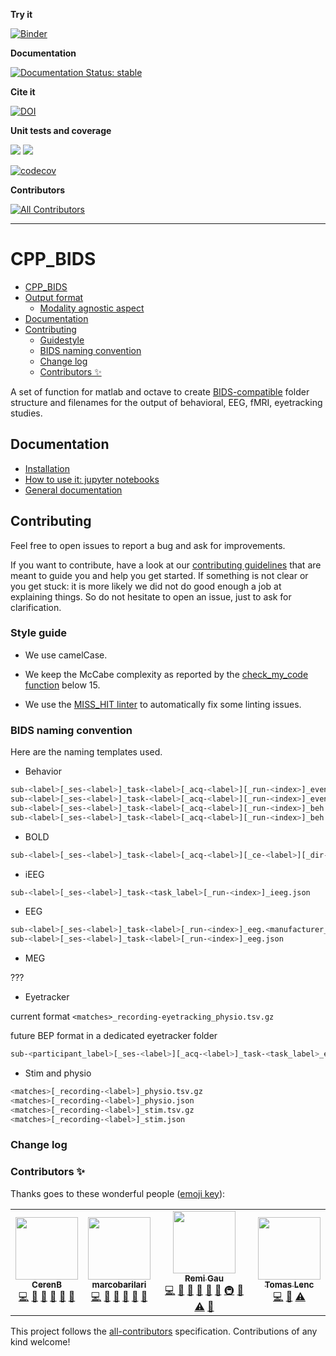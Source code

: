<!-- lint disable -->

**Try it**

[![Binder](https://mybinder.org/badge_logo.svg)](https://mybinder.org/v2/gh/cpp-lln-lab/CPP_BIDS/master?filepath=notebooks%2Fbasic_usage.ipynb)

**Documentation**

[![Documentation Status: stable](https://readthedocs.org/projects/cpp-bids/badge/?version=stable)](https://cpp-bids.readthedocs.io/en/stable/?badge=stable)

**Cite it**

[![DOI](https://zenodo.org/badge/DOI/10.5281/zenodo.4007674.svg)](https://doi.org/10.5281/zenodo.4007674)

**Unit tests and coverage**

[![](https://img.shields.io/badge/Octave-CI-blue?logo=Octave&logoColor=white)](https://github.com/cpp-lln-lab/CPP_BIDS/actions)
![](https://github.com/cpp-lln-lab/CPP_BIDS/workflows/CI/badge.svg)

[![codecov](https://codecov.io/gh/cpp-lln-lab/CPP_BIDS/branch/master/graph/badge.svg)](https://codecov.io/gh/cpp-lln-lab/CPP_BIDS)

**Contributors**

[![All Contributors](https://img.shields.io/badge/all_contributors-3-orange.svg?style=flat-square)](#contributors-)

---

# CPP_BIDS

<!-- TOC -->

-   [CPP_BIDS](#cpp_bids)
-   [Output format](#output-format)
    -   [Modality agnostic aspect](#modality-agnostic-aspect)
-   [Documentation](#documentation)
-   [Contributing](#contributing)
    -   [Guidestyle](#guidestyle)
    -   [BIDS naming convention](#bids-naming-convention)
    -   [Change log](#change-log)
    -   [Contributors ✨](#contributors-)

<!-- /TOC -->

<!-- lint enable -->

A set of function for matlab and octave to create
[BIDS-compatible](https://bids-specification.readthedocs.io/en/stable/) folder
structure and filenames for the output of behavioral, EEG, fMRI, eyetracking
studies.

## Documentation

-   [Installation](./docs/installation.md)
-   [How to use it: jupyter notebooks](./notebooks)
-   [General documentation](https://cpp-bids.readthedocs.io/en/dev/index.html)

## Contributing

Feel free to open issues to report a bug and ask for improvements.

If you want to contribute, have a look at our
[contributing guidelines](https://github.com/cpp-lln-lab/.github/blob/main/CONTRIBUTING.md)
that are meant to guide you and help you get started. If something is not clear
or you get stuck: it is more likely we did not do good enough a job at
explaining things. So do not hesitate to open an issue, just to ask for
clarification.

### Style guide

-   We use camelCase.

-   We keep the McCabe complexity as reported by the
    [check_my_code function](https://github.com/Remi-Gau/check_my_code)
    below 15.

-   We use the
    [MISS_HIT linter](https://florianschanda.github.io/miss_hit/style_checker.html)
    to automatically fix some linting issues.

### BIDS naming convention

Here are the naming templates used.

-   Behavior

```bash
sub-<label>[_ses-<label>]_task-<label>[_acq-<label>][_run-<index>]_events.tsv
sub-<label>[_ses-<label>]_task-<label>[_acq-<label>][_run-<index>]_events.json
sub-<label>[_ses-<label>]_task-<label>[_acq-<label>][_run-<index>]_beh.tsv
sub-<label>[_ses-<label>]_task-<label>[_acq-<label>][_run-<index>]_beh.json
```

-   BOLD

```bash
sub-<label>[_ses-<label>]_task-<label>[_acq-<label>][_ce-<label>][_dir-<label>][_rec-<label>][_run-<index>][_echo-<index>]_<contrast_label>.nii[.gz]
```

-   iEEG

```bash
sub-<label>[_ses-<label>]_task-<task_label>[_run-<index>]_ieeg.json
```

-   EEG

```bash
sub-<label>[_ses-<label>]_task-<label>[_run-<index>]_eeg.<manufacturer_specific_extension>
sub-<label>[_ses-<label>]_task-<label>[_run-<index>]_eeg.json
```

<!-- European data format (Each recording consisting of a .edf file)

BrainVision Core Data Format (Each recording consisting of a .vhdr, .vmrk, .eeg file triplet)

The format used by the MATLAB toolbox EEGLAB (Each recording consisting of a .set file with an optional .fdt file)

Biosemi data format (Each recording consisting of a .bdf file) -->

-   MEG

???

-   Eyetracker

current format `<matches>_recording-eyetracking_physio.tsv.gz`

future BEP format in a dedicated eyetracker folder

```bash
sub-<participant_label>[_ses-<label>][_acq-<label>]_task-<task_label>_eyetrack.<manufacturer_specific_extension>
```

-   Stim and physio

```bash
<matches>[_recording-<label>]_physio.tsv.gz
<matches>[_recording-<label>]_physio.json
<matches>[_recording-<label>]_stim.tsv.gz
<matches>[_recording-<label>]_stim.json
```

### Change log

 <!-- 93b4c584bf22883a3c4f8b9031b70e381deef272 -->

### Contributors ✨

Thanks goes to these wonderful people
([emoji key](https://allcontributors.org/docs/en/emoji-key)):

<!-- ALL-CONTRIBUTORS-LIST:START - Do not remove or modify this section -->
<!-- prettier-ignore-start -->
<!-- markdownlint-disable -->
<table>
  <tr>
    <td align="center"><a href="https://github.com/CerenB"><img src="https://avatars1.githubusercontent.com/u/10451654?v=4" width="100px;" alt=""/><br /><sub><b>CerenB</b></sub></a><br /><a href="https://github.com/cpp-lln-lab/CPP_BIDS/commits?author=CerenB" title="Code">💻</a> <a href="#design-CerenB" title="Design">🎨</a> <a href="https://github.com/cpp-lln-lab/CPP_BIDS/commits?author=CerenB" title="Documentation">📖</a> <a href="#userTesting-CerenB" title="User Testing">📓</a> <a href="#ideas-CerenB" title="Ideas, Planning, & Feedback">🤔</a> <a href="https://github.com/cpp-lln-lab/CPP_BIDS/issues?q=author%3ACerenB" title="Bug reports">🐛</a></td>
    <td align="center"><a href="https://github.com/marcobarilari"><img src="https://avatars3.githubusercontent.com/u/38101692?v=4" width="100px;" alt=""/><br /><sub><b>marcobarilari</b></sub></a><br /><a href="https://github.com/cpp-lln-lab/CPP_BIDS/commits?author=marcobarilari" title="Code">💻</a> <a href="#design-marcobarilari" title="Design">🎨</a> <a href="https://github.com/cpp-lln-lab/CPP_BIDS/commits?author=marcobarilari" title="Documentation">📖</a> <a href="#userTesting-marcobarilari" title="User Testing">📓</a> <a href="#ideas-marcobarilari" title="Ideas, Planning, & Feedback">🤔</a> <a href="https://github.com/cpp-lln-lab/CPP_BIDS/issues?q=author%3Amarcobarilari" title="Bug reports">🐛</a></td>
    <td align="center"><a href="https://remi-gau.github.io/"><img src="https://avatars3.githubusercontent.com/u/6961185?v=4" width="100px;" alt=""/><br /><sub><b>Remi Gau</b></sub></a><br /><a href="https://github.com/cpp-lln-lab/CPP_BIDS/commits?author=Remi-Gau" title="Code">💻</a> <a href="#design-Remi-Gau" title="Design">🎨</a> <a href="https://github.com/cpp-lln-lab/CPP_BIDS/commits?author=Remi-Gau" title="Documentation">📖</a> <a href="https://github.com/cpp-lln-lab/CPP_BIDS/issues?q=author%3ARemi-Gau" title="Bug reports">🐛</a> <a href="#userTesting-Remi-Gau" title="User Testing">📓</a> <a href="#ideas-Remi-Gau" title="Ideas, Planning, & Feedback">🤔</a> <a href="#infra-Remi-Gau" title="Infrastructure (Hosting, Build-Tools, etc)">🚇</a> <a href="#maintenance-Remi-Gau" title="Maintenance">🚧</a> <a href="https://github.com/cpp-lln-lab/CPP_BIDS/commits?author=Remi-Gau" title="Tests">⚠️</a> <a href="#question-Remi-Gau" title="Answering Questions">💬</a></td>
    <td align="center"><a href="https://github.com/TomasLenc"><img src="https://avatars1.githubusercontent.com/u/10827440?v=4" width="100px;" alt=""/><br /><sub><b>Tomas Lenc</b></sub></a><br /><a href="https://github.com/cpp-lln-lab/CPP_BIDS/commits?author=TomasLenc" title="Code">💻</a> <a href="#ideas-TomasLenc" title="Ideas, Planning, & Feedback">🤔</a> <a href="https://github.com/cpp-lln-lab/CPP_BIDS/commits?author=TomasLenc" title="Tests">⚠️</a></td>
  </tr>
</table>

<!-- markdownlint-enable -->
<!-- prettier-ignore-end -->

<!-- ALL-CONTRIBUTORS-LIST:END -->

This project follows the
[all-contributors](https://github.com/all-contributors/all-contributors)
specification. Contributions of any kind welcome!
